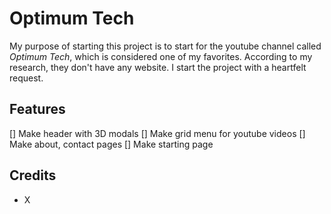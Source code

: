 # <strong> Optimum Tech </strong>

My purpose of starting this project is to start for the youtube channel called _Optimum Tech_, which is considered one of my favorites. According to my research, they don't have any website. I start the project with a heartfelt request.


## Features

 [] Make header with 3D modals
 [] Make grid menu for youtube videos
 [] Make about, contact pages
 [] Make starting page

## Credits

- X
